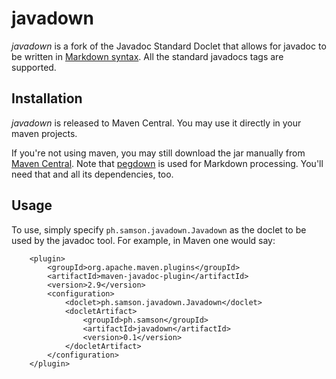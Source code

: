 # javadown

*javadown* is a fork of the Javadoc Standard Doclet that allows for javadoc to
be written in [Markdown syntax](http://daringfireball.net/projects/markdown/syntax).
All the standard javadocs tags are supported.

## Installation

*javadown* is released to Maven Central. You may use it directly in your maven
projects.

If you're not using maven, you may still download the jar manually from
[Maven Central](http://search.maven.org/#search%7Cga%7C1%7Cg%3A%22ph.samson%22%20AND%20a%3A%22javadown%22).
Note that [pegdown](https://github.com/sirthias/pegdown) is used for Markdown
processing. You'll need that and all its dependencies, too.

## Usage

To use, simply specify `ph.samson.javadown.Javadown` as the doclet to be used
by the javadoc tool. For example, in Maven one would say:


```
    <plugin>
        <groupId>org.apache.maven.plugins</groupId>
        <artifactId>maven-javadoc-plugin</artifactId>
        <version>2.9</version>
        <configuration>
            <doclet>ph.samson.javadown.Javadown</doclet>
            <docletArtifact>
                <groupId>ph.samson</groupId>
                <artifactId>javadown</artifactId>
                <version>0.1</version>
            </docletArtifact>
        </configuration>
    </plugin>
```

